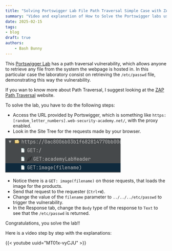 ```yaml
---
title: "Solving Portswigger Lab File Path Traversal Simple Case with ZAP"
summary: "Video and explanation of How to Solve the Portswigger labs using ZAP, in this case: 'Path Traversal Simple Case'"
date: 2025-02-15
tags:
- blog
draft: true
authors:
    - Bash Bunny
---
```


This [Portswigger Lab](https://portswigger.net/web-security/file-path-traversal/lab-simple) has a path traversal vulnerability, which allows anyone to retrieve any file from the system the webpage is hosted in. In this particular case the laboratory consist on retrieving the `/etc/passwd` file, demonstrating this way the vulnerability.

If you wan to know more about Path Traversal, I suggest looking at the [ZAP Path Traversal](https://www.zaproxy.org/docs/alerts/6-2/) website.

To solve the lab, you have to do the following steps:
- Access the URL provided by Portswigger, which is something like `https:[random_letter_numbers].web-security-academy.net/`, with the proxy enabled.
- Look in the Site Tree for the requests made by your browser.

![ZAP Site Tree GET Image](images/zap-site-tree.png)

- Notice there is a `GET: image(filename)` on those requests, that loads the image for the products.
- Send that request to the requester (`Ctrl+W`).
- Change the value of the `filename` parameter to `../../../etc/passwd` to trigger the vulnerability.
- In the Response tab, change the `Body` type of the response to `Text` to see that the `/etc/passwd` is returned.

Congratulations, you solve the lab!! 

Here is a video step by step with the explanations:

{{< youtube uuid="MT01x-vyCJU" >}}